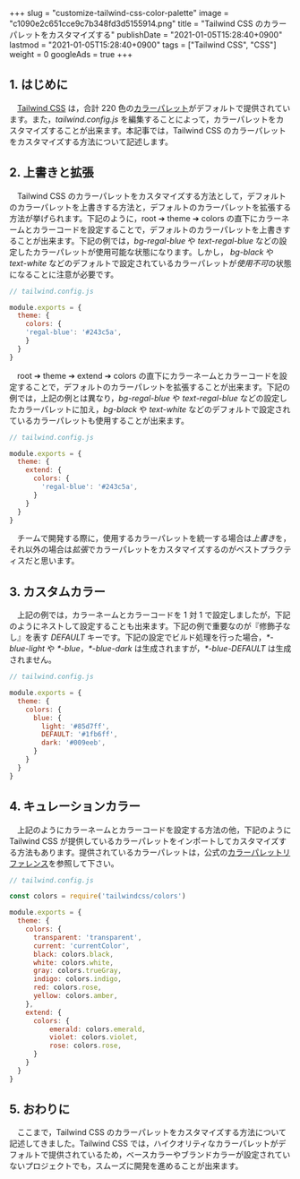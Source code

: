 +++
slug = "customize-tailwind-css-color-palette"
image = "c1090e2c651cce9c7b348fd3d5155914.png"
title = "Tailwind CSS のカラーパレットをカスタマイズする"
publishDate = "2021-01-05T15:28:40+0900"
lastmod = "2021-01-05T15:28:40+0900"
tags = ["Tailwind CSS", "CSS"]
weight = 0
googleAds = true
+++

## 1. はじめに

　[Tailwind CSS](https://tailwindcss.com/) は，合計 220 色の[カラーパレット](https://tailwindcss.com/docs/customizing-colors#color-palette-reference)がデフォルトで提供されています。また，*tailwind.config.js* を編集することによって，カラーパレットをカスタマイズすることが出来ます。本記事では，Tailwind CSS のカラーパレットをカスタマイズする方法について記述します。

## 2. 上書きと拡張

　Tailwind CSS のカラーパレットをカスタマイズする方法として，デフォルトのカラーパレットを上書きする方法と，デフォルトのカラーパレットを拡張する方法が挙げられます。下記のように，root ➔ theme ➔ colors の直下にカラーネームとカラーコードを設定することで，デフォルトのカラーパレットを上書きすることが出来ます。下記の例では，*bg-regal-blue* や *text-regal-blue* などの設定したカラーパレットが使用可能な状態になります。しかし，
*bg-black* や *text-white* などのデフォルトで設定されているカラーパレットが*使用不可*の状態になることに注意が必要です。

```js
// tailwind.config.js

module.exports = {
  theme: {
    colors: {
    'regal-blue': '#243c5a',
    }
  }
}
```

　root ➔ theme ➔ extend ➔ colors の直下にカラーネームとカラーコードを設定することで，デフォルトのカラーパレットを拡張することが出来ます。下記の例では，上記の例とは異なり，*bg-regal-blue* や *text-regal-blue* などの設定したカラーパレットに加え，*bg-black* や *text-white* などのデフォルトで設定されているカラーパレットも使用することが出来ます。

```js
// tailwind.config.js

module.exports = {
  theme: {
    extend: {
      colors: {
        'regal-blue': '#243c5a',
      }
    }
  }
}
```

　チームで開発する際に，使用するカラーパレットを統一する場合は*上書き*を，それ以外の場合は*拡張*でカラーパレットをカスタマイズするのがベストプラクティスだと思います。

<!-- 上書きをすることでビルド時のファイルサイズを削減することが出来ます。しかし，本番環境にデプロイする際に PurgeCSS を利用してファイルサイズを削減するため，大きなアドバンテージにはなりません。 -->

## 3. カスタムカラー

　上記の例では，カラーネームとカラーコードを 1 対 1 で設定しましたが，下記のようにネストして設定することも出来ます。下記の例で重要なのが『修飾子なし』を表す *DEFAULT* キーです。下記の設定でビルド処理を行った場合，*\*-blue-light* や *\*-blue*，*\*-blue-dark* は生成されますが，*\*-blue-DEFAULT* は生成されません。

```js
// tailwind.config.js

module.exports = {
  theme: {
    colors: {
      blue: {
        light: '#85d7ff',
        DEFAULT: '#1fb6ff',
        dark: '#009eeb',
      }
    }
  }
}
```

## 4. キュレーションカラー

　上記のようにカラーネームとカラーコードを設定する方法の他，下記のように Tailwind CSS が提供しているカラーパレットをインポートしてカスタマイズする方法もあります。提供されているカラーパレットは，公式の[カラーパレットリファレンス](https://tailwindcss.com/docs/customizing-colors#color-palette-reference)を参照して下さい。

```js
// tailwind.config.js

const colors = require('tailwindcss/colors')

module.exports = {
  theme: {
    colors: {
      transparent: 'transparent',
      current: 'currentColor',
      black: colors.black,
      white: colors.white,
      gray: colors.trueGray,
      indigo: colors.indigo,
      red: colors.rose,
      yellow: colors.amber,
    },
    extend: {
      colors: {
          emerald: colors.emerald,
          violet: colors.violet,
          rose: colors.rose,
      }
    }
  }
}
```

## 5. おわりに

　ここまで，Tailwind CSS のカラーパレットをカスタマイズする方法について記述してきました。Tailwind CSS では，ハイクオリティなカラーパレットがデフォルトで提供されているため，ベースカラーやブランドカラーが設定されていないプロジェクトでも，スムーズに開発を進めることが出来ます。